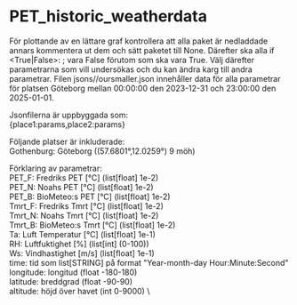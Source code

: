 # PET_historic_weatherdata
För plottande av en lättare graf kontrollera att alla paket är nedladdade annars kommentera ut dem och sätt paketet till None. 
Därefter ska alla if <True|False>: <something>; vara False förutom <whattoplot> som ska vara True.
Välj därefter parametrarna som vill undersökas och du kan ändra karg till andra parametrar.
Filen jsons//oursmaller.json innehåller data för alla parametrar för platsen Göteborg mellan 00:00:00 den 2023-12-31 och 23:00:00 den 2025-01-01.

Jsonfilerna är uppbyggada som: \
{place1:params,place2:params}

Följande platser är inkluderade: \
Gothenburg: Göteborg ((57.6801°,12.0259°) 9 möh)

Förklaring av parametrar: \
PET_F: Fredriks PET     [°C] (list[float] 1e-2) \
PET_N: Noahs PET        [°C] (list[float] 1e-2) \
PET_B: BioMeteo:s PET   [°C] (list[float] 1e-2) \
Tmrt_F: Fredriks Tmrt   [°C] (list[float] 1e-2) \
Tmrt_N: Noahs Tmrt      [°C] (list[float] 1e-2) \
Tmrt_B: BioMeteo:s Tmrt [°C] (list[float] 1e-2) \
Ta: Luft Temperatur [°C] (list[float] 1e-1) \
RH: Luftfuktighet [%]    (list[int] (0-100)) \
Ws: Vindhastighet [m/s]  (list[float] 1e-1) \
time: tid som list[STRING] på format "Year-month-day Hour:Minute:Second" \
longitude: longitud (float -180-180) \
latitude: breddgrad (float -90-90) \
altitude: höjd över havet (int 0-9000) \
